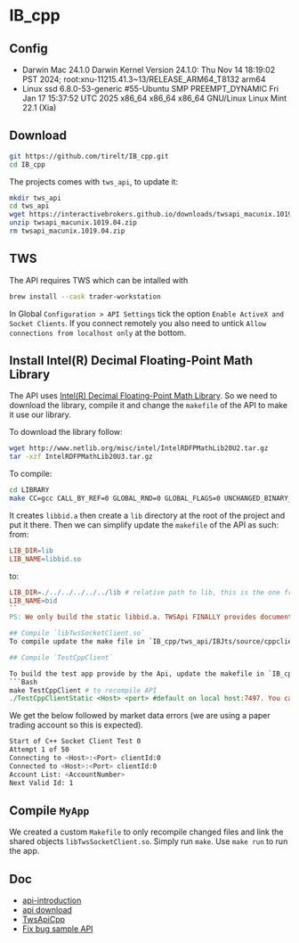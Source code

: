 # IB_cpp

## Config

- Darwin Mac 24.1.0 Darwin Kernel Version 24.1.0: Thu Nov 14 18:19:02 PST 2024; root:xnu-11215.41.3~13/RELEASE_ARM64_T8132 arm64
- Linux ssd 6.8.0-53-generic #55-Ubuntu SMP PREEMPT_DYNAMIC Fri Jan 17 15:37:52 UTC 2025 x86_64 x86_64 x86_64 GNU/Linux Linux Mint 22.1 (Xia)

## Download

```Bash
git https://github.com/tirelt/IB_cpp.git
cd IB_cpp
```
The projects comes with `tws_api`, to update it: 
```Bash
mkdir tws_api
cd tws_api
wget https://interactivebrokers.github.io/downloads/twsapi_macunix.1019.04.zip #check latest version online
unzip twsapi_macunix.1019.04.zip
rm twsapi_macunix.1019.04.zip
```

## TWS

The API requires TWS which can be intalled with 
```Bash
brew install --cask trader-workstation
``` 
In Global `Configuration > API Settings` tick the option `Enable ActiveX and Socket Clients`. If you connect remotely you also need to untick `Allow connections from localhost only` at the bottom.

## Install Intel(R) Decimal Floating-Point Math Library

The API uses [Intel(R) Decimal Floating-Point Math Library](https://www.intel.com/content/www/us/en/developer/articles/tool/intel-decimal-floating-point-math-library.html). So we need to download the library, compile it and change the `makefile` of the API to make it use our library.

To download the library follow:
```Bash
wget http://www.netlib.org/misc/intel/IntelRDFPMathLib20U2.tar.gz
tar -xzf IntelRDFPMathLib20U3.tar.gz
```
To compile:
```Bash
cd LIBRARY
make CC=gcc CALL_BY_REF=0 GLOBAL_RND=0 GLOBAL_FLAGS=0 UNCHANGED_BINARY_FLAGS=0 # cf Readme.md for argument definition
```
It creates `libbid.a` then create a `lib` directory at the root of the project and put it there. Then we can simplify update the `makefile` of the API as such:
from:
```Makefile
LIB_DIR=lib
LIB_NAME=libbid.so
```
to:
```Makefile
LIB_DIR=./../../../../../lib # relative path to lib, this is the one from the IB_cpp/tws_api/IBJts/source/cppclient/client
LIB_NAME=bid
``
PS: We only build the static libbid.a. TWSApi FINALLY provides documentation to build the Intel library c.f. IB_cpp/tws_api/IBJts/source/Intel_lib_build.txt

## Compile `libTwsSocketClient.so`
To compile update the make file in `IB_cpp/tws_api/IBJts/source/cppclient/client` as per above and use `make`. This library is useful to not recompile the API everytime and just recompile the project. 

## Compile `TestCppClient`

To build the test app provide by the Api, update the makefile in `IB_cpp/tws_api/IBJts/samples/Cpp/TestCppClient` as per above.
```Bash
make TestCppClient # to recompile API
./TestCppClientStatic <Host> <port> #default on local host:7497. You can change in main.cpp the default.
```
We get the below followed by market data errors (we are using a paper trading account so this is expected).

```Bash
Start of C++ Socket Client Test 0
Attempt 1 of 50
Connecting to <Host>:<Port> clientId:0
Connected to <Host>:<Port> clientId:0
Account List: <AccountNumber>
Next Valid Id: 1
```
##  Compile `MyApp`

We created a custom `Makefile` to only recompile changed files and link the shared objects `libTwsSocketClient.so`. Simply run `make`.
Use `make run` to run the app.

## Doc

- [api-introduction](https://ibkrcampus.com/ibkr-api-page/twsapi-doc/#api-introduction)
- [api download](https://interactivebrokers.github.io/#)
- [TwsApiCpp](https://github.com/JanBoonen/TwsApiCpp/tree/master)
- [Fix bug sample API](https://groups.io/g/twsapi/topic/build_problem_with_cppclient/99520064)
